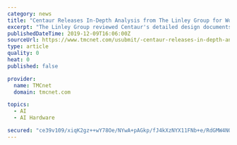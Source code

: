 ```yaml
---
category: news
title: "Centaur Releases In-Depth Analysis from The Linley Group for World's First x86 Processor with AI Coprocessor Technology"
excerpt: "The Linley Group reviewed Centaur's detailed design documents and interviewed Centaur's CPU and AI architects to support the analysis of both Centaur's newest ... but without the high cost of an external GPU card,\" stated Linley Gwennap, Editor-in-Chief, Microprocessor Report. Attendees at the ISC East trade show in NYC saw Centaur's new ..."
publishedDateTime: 2019-12-09T16:06:00Z
sourceUrl: https://www.tmcnet.com/usubmit/-centaur-releases-in-depth-analysis-from-linley-group-/2019/12/09/9066390.htm
type: article
quality: 0
heat: 0
published: false

provider:
  name: TMCnet
  domain: tmcnet.com

topics:
  - AI
  - AI Hardware

secured: "ce39v109/xiqK2gz++wY78Oe/NYwA+pAGkp/fJ4kXzNYX11FNb+e/RdGMW4NOueH8q2L6Ip9UaoNzCkEDbaZ8KKItGAYbnA6HF3qj86+NH8KkCGkn/Bf3ZTY1IGGy37CAAnE+UOeqJrqZkYxhoiZTeEf/7JIsWxdV8fjKtc2LiV2CKHOZ2EGHl/dQL7Ro21bLqRvjSLk3bnrMABi7OA8JthdI+lH1DPhb8NaL0PNhSjPpHyIWZ7ceOqbqB25rBQ4mfk0NvJcUxjpi2Km7zQFEw==;ga8x6vVtIO3RCxssRCoYsQ=="
---
```


